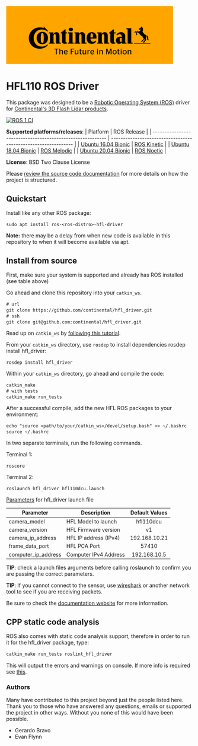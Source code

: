<a href="https://www.continental.com/" target="_blank">
<img src=".assets/continental-logo-1920x1080.png" width="450" />
</a>

# HFL110 ROS Driver
This package was designed to be a [Robotic Operating System (ROS)](https://index.ros.org/about/) driver for [Continental's 3D Flash Lidar products](https://www.continental-automotive.com/en-gl/Passenger-Cars/Autonomous-Mobility/Enablers/Lidars/3D-Flash-Lidar).

[![ROS 1 CI](https://github.com/alten-labs/continental-hfl-driver/actions/workflows/ros_ci.yml/badge.svg)](https://github.com/alten-labs/continental-hfl-driver/actions/workflows/ros_ci.yml)

**Supported platforms/releases**:
| Platform                                                   | ROS Release                                                    |
| ---------------------------------------------------------- | -------------------------------------------------------------- |
| [Ubuntu 16.04 Bionic](https://releases.ubuntu.com/16.04.4/) | [ROS Kinetic](https://wiki.ros.org/kinetic/Installation/Ubuntu) |
| [Ubuntu 18.04 Bionic](https://releases.ubuntu.com/18.04/) | [ROS Melodic](https://wiki.ros.org/melodic/Installation/Ubuntu) |
| [Ubuntu 20.04 Bionic](https://releases.ubuntu.com/20.04/) | [ROS Noetic](https://wiki.ros.org/noetic/Installation/Ubuntu) |

**License**: BSD Two Clause License

Please [review the source code documentation](https://continental.github.io/hfl_driver/index.html) for more details on how the project is structured.

## Quickstart

Install like any other ROS package:
```
sudo apt install ros-<ros-distro>-hfl-driver
```
**Note:** there may be a delay from when new code is available in this repository to when it will become available via apt.

## Install from source

First, make sure your system is supported and already has ROS installed (see table above)

Go ahead and clone this repository into your `catkin_ws`.
```
# url
git clone https://github.com/continental/hfl_driver.git
# ssh
git clone git@github.com:continental/hfl_driver.git
```
Read up on `catkin_ws` by [following this tutorial](http://wiki.ros.org/catkin/Tutorials/create_a_workspace).

From your `catkin_ws` directory, use `rosdep` to install dependencies rosdep install hfl_driver:
```
rosdep install hfl_driver
```

Within your `catkin_ws` directory, go ahead and compile the code:
```
catkin_make
# with tests
catkin_make run_tests
```

After a successful compile, add the new HFL ROS packages to your environment:
```
echo "source <path/to/your/catkin_ws>/devel/setup.bash" >> ~/.bashrc
source ~/.bashrc
```

In two separate terminals, run the following commands.

Terminal 1:
```
roscore
```

Terminal 2:
```
roslaunch hfl_driver hfl110dcu.launch
```

[Parameters](http://wiki.ros.org/roslaunch/XML/arg) for hfl_driver launch file

| Parameter           | Description           | Default Values        |
| ------------------- | --------------------- |:---------------------:|
| camera_model        | HFL Model to launch   | hfl110dcu             |
| camera_version      | HFL Firmware version  | v1                    |
| camera_ip_address   | HFL IP address (IPv4) | 192.168.10.21         |
| frame_data_port     | HFL PCA Port          | 57410                 |
| computer_ip_address | Computer IPv4 Address | 192.168.10.5          |

**TIP**: check a launch files arguments before calling roslaunch to confirm you are passing the correct parameters.

**TIP**: If you cannot connect to the sensor, use [wireshark](https://www.wireshark.org/) or another network tool to see if you are receiving packets.

Be sure to check the [documentation website](https://continental.github.io/hfl_driver/index.html) for more information.

## CPP static code analysis

ROS also comes with static code analysis support, therefore in order to run it for the hfl_driver package, type:
```bash
catkin_make run_tests roslint_hfl_driver
```
This will output the errors and warnings on console.
If more info is required see [this](http://wiki.ros.org/roslint).

### Authors
Many have contributed to this project beyond just the people listed here.
Thank you to those who have answered any questions, emails or supported the project in other ways.
Without you none of this would have been possible.
- Gerardo Bravo
- Evan Flynn
